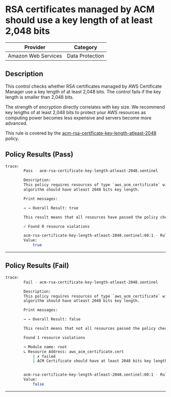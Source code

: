 # RSA certificates managed by ACM should use a key length of at least 2,048 bits

| Provider            |       Category      |
| ------------------- |  -----------------  |
| Amazon Web Services |   Data Protection   |

## Description

This control checks whether RSA certificates managed by AWS Certificate Manager use a key length of at least 2,048 bits. The control fails if the key length is smaller than 2,048 bits.

The strength of encryption directly correlates with key size. We recommend key lengths of at least 2,048 bits to protect your AWS resources as computing power becomes less expensive and servers become more advanced.

This rule is covered by the [acm-rsa-certificate-key-length-atleast-2048](../../policies/acm/acm-rsa-certificate-key-length-atleast-2048.sentinel) policy.

## Policy Results (Pass)

```bash
trace:
        Pass - acm-rsa-certificate-key-length-atleast-2048.sentinel

        Description:
        This policy requires resources of type `aws_acm_certificate` with rsa key
        algorithm should have atleast 2048 bits key length.

        Print messages:

        → → Overall Result: true

        This result means that all resources have passed the policy check for the policy acm-rsa-certificate-key-length-atleast-2048.

        ✓ Found 0 resource violations

        acm-rsa-certificate-key-length-atleast-2048.sentinel:60:1 - Rule "main"
        Value:
            true
```

---

## Policy Results (Fail)

```bash
trace:
        Fail - acm-rsa-certificate-key-length-atleast-2048.sentinel

        Description:
        This policy requires resources of type `aws_acm_certificate` with rsa key
        algorithm should have atleast 2048 bits key length.

        Print messages:

        → → Overall Result: false

        This result means that not all resources passed the policy check and the protected behavior is not allowed for the policy acm-rsa-certificate-key-length-atleast-2048.

        Found 1 resource violations

        → Module name: root
        ↳ Resource Address: aws_acm_certificate.cert
            | ✗ failed
            | ACM Certificate should have at least 2048 bits key length for rsa algorithm. Refer to https://docs.aws.amazon.com/securityhub/latest/userguide/acm-controls.html#acm-2 for more details.


        acm-rsa-certificate-key-length-atleast-2048.sentinel:60:1 - Rule "main"
        Value:
            false
```

---
